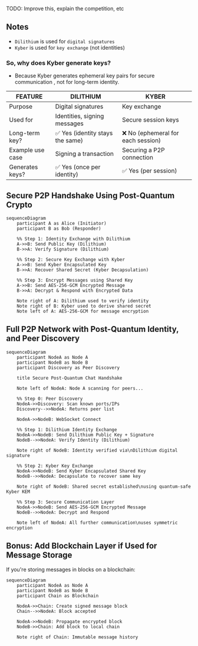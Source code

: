 TODO: Improve this, explain the competition, etc


## Notes

- `Dilithium` is used for `digital signatures`
- `Kyber` is used for `key exchange` (not identities)


### So, why does Kyber generate keys?
- Because Kyber generates ephemeral key pairs for secure communication , not for long-term identity. 


|FEATURE|DILITHIUM|KYBER|
|---|---|---|
|Purpose|Digital signatures|Key exchange
|Used for|Identities, signing messages|Secure session keys
|Long-term key?|✅ Yes (identity stays the same)|❌ No (ephemeral for each session)
|Example use case|Signing a transaction|Securing a P2P connection
|Generates keys?|✅ Yes (once per identity)|✅ Yes (per session)

## Secure P2P Handshake Using Post-Quantum Crypto

```mermaid
sequenceDiagram
    participant A as Alice (Initiator)
    participant B as Bob (Responder)

    %% Step 1: Identity Exchange with Dilithium
    A->>B: Send Public Key (Dilithium)
    B->>A: Verify Signature (Dilithium)

    %% Step 2: Secure Key Exchange with Kyber
    A->>B: Send Kyber Encapsulated Key
    B->>A: Recover Shared Secret (Kyber Decapsulation)

    %% Step 3: Encrypt Messages using Shared Key
    A->>B: Send AES-256-GCM Encrypted Message
    B->>A: Decrypt & Respond with Encrypted Data

    Note right of A: Dilithium used to verify identity
    Note right of B: Kyber used to derive shared secret
    Note left of A: AES-256-GCM for message encryption
```

## Full P2P Network with Post-Quantum Identity, and Peer Discovery

```mermaid
sequenceDiagram
    participant NodeA as Node A
    participant NodeB as Node B
    participant Discovery as Peer Discovery

    title Secure Post-Quantum Chat Handshake

    Note left of NodeA: Node A scanning for peers...

    %% Step 0: Peer Discovery
    NodeA->>Discovery: Scan known ports/IPs
    Discovery-->>NodeA: Returns peer list

    NodeA->>NodeB: WebSocket Connect

    %% Step 1: Dilithium Identity Exchange
    NodeA->>NodeB: Send Dilithium Public Key + Signature
    NodeB-->>NodeA: Verify Identity (Dilithium)

    Note right of NodeB: Identity verified via\nDilithium digital signature

    %% Step 2: Kyber Key Exchange
    NodeA->>NodeB: Send Kyber Encapsulated Shared Key
    NodeB-->>NodeA: Decapsulate to recover same key

    Note right of NodeB: Shared secret established\nusing quantum-safe Kyber KEM

    %% Step 3: Secure Communication Layer
    NodeA->>NodeB: Send AES-256-GCM Encrypted Message
    NodeB-->>NodeA: Decrypt and Respond

    Note left of NodeA: All further communication\nuses symmetric encryption
```

## Bonus: Add Blockchain Layer if Used for Message Storage
If you're storing messages in blocks on a blockchain:
```mermaid
sequenceDiagram
    participant NodeA as Node A
    participant NodeB as Node B
    participant Chain as Blockchain

    NodeA->>Chain: Create signed message block
    Chain-->>NodeA: Block accepted

    NodeA->>NodeB: Propagate encrypted block
    NodeB->>Chain: Add block to local chain

    Note right of Chain: Immutable message history
```